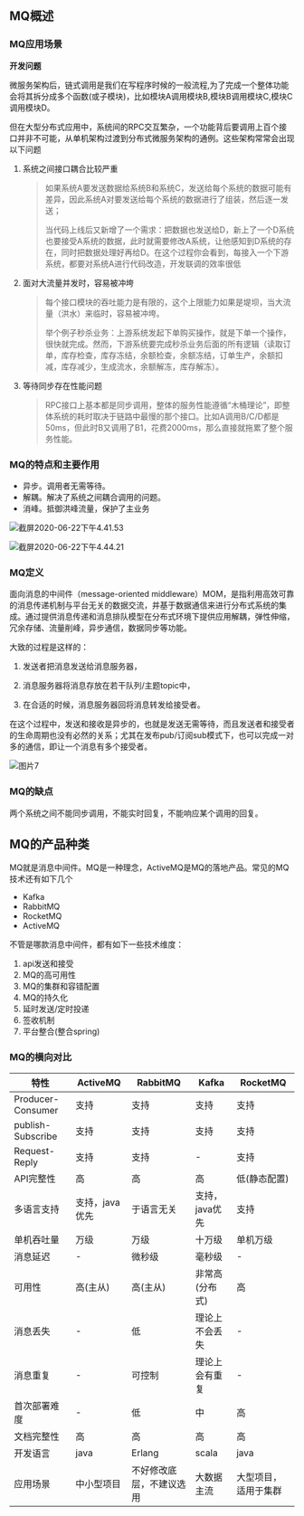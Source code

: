 ## MQ概述

### MQ应用场景

**开发问题**

微服务架构后，链式调用是我们在写程序时候的一般流程,为了完成一个整体功能会将其拆分成多个函数(或子模块)，比如模块A调用模块B,模块B调用模块C,模块C调用模块D。

但在大型分布式应用中，系统间的RPC交互繁杂，一个功能背后要调用上百个接口并非不可能，从单机架构过渡到分布式微服务架构的通例。这些架构常常会出现以下问题

1. 系统之间接口耦合比较严重

   > 如果系统A要发送数据给系统B和系统C，发送给每个系统的数据可能有差异，因此系统A对要发送给每个系统的数据进行了组装，然后逐一发送；
   >
   > 当代码上线后又新增了一个需求：把数据也发送给D，新上了一个D系统也要接受A系统的数据，此时就需要修改A系统，让他感知到D系统的存在，同时把数据处理好再给D。在这个过程你会看到，每接入一个下游系统，都要对系统A进行代码改造，开发联调的效率很低

2. 面对大流量并发时，容易被冲垮

   >每个接口模块的吞吐能力是有限的，这个上限能力如果是堤坝，当大流量（洪水）来临时，容易被冲垮。
   >
   >举个例子秒杀业务：上游系统发起下单购买操作，就是下单一个操作，很快就完成。然而，下游系统要完成秒杀业务后面的所有逻辑（读取订单，库存检查，库存冻结，余额检查，余额冻结，订单生产，余额扣减，库存减少，生成流水，余额解冻，库存解冻）。

3. 等待同步存在性能问题

   >RPC接口上基本都是同步调用，整体的服务性能遵循“木桶理论”，即整体系统的耗时取决于链路中最慢的那个接口。比如A调用B/C/D都是50ms，但此时B又调用了B1，花费2000ms，那么直接就拖累了整个服务性能。

### MQ的特点和主要作用

* 异步。调用者无需等待。
* 解耦。解决了系统之间耦合调用的问题。
* 消峰。抵御洪峰流量，保护了主业务

![截屏2020-06-22下午4.41.53](https://gitee.com/Sunxz007/PicStorage/raw/master/imgs/20200622164309.png)

![截屏2020-06-22下午4.44.21](https://gitee.com/Sunxz007/PicStorage/raw/master/imgs/20200622164521.png)

### MQ定义

面向消息的中间件（message-oriented middleware）MOM，是指利用高效可靠的消息传递机制与平台无关的数据交流，并基于数据通信来进行分布式系统的集成。通过提供消息传递和消息排队模型在分布式环境下提供应用解耦，弹性伸缩，冗余存储、流量削峰，异步通信，数据同步等功能。

大致的过程是这样的：

1. 发送者把消息发送给消息服务器，

2. 消息服务器将消息存放在若干队列/主题topic中，

3. 在合适的时候，消息服务器回将消息转发给接受者。

在这个过程中，发送和接收是异步的，也就是发送无需等待，而且发送者和接受者的生命周期也没有必然的关系；尤其在发布pub/订阅sub模式下，也可以完成一对多的通信，即让一个消息有多个接受者。

![图片7](https://gitee.com/Sunxz007/PicStorage/raw/master/imgs/20200623082123.png)

### MQ的缺点

两个系统之间不能同步调用，不能实时回复，不能响应某个调用的回复。

## MQ的产品种类

MQ就是消息中间件。MQ是一种理念，ActiveMQ是MQ的落地产品。常见的MQ技术还有如下几个

* Kafka
* RabbitMQ
* RocketMQ
* ActiveMQ

不管是哪款消息中间件，都有如下一些技术维度：

1. api发送和接受
2. MQ的高可用性
3. MQ的集群和容错配置
4. MQ的持久化
5. 延时发送/定时投递
6. 签收机制
7. 平台整合(整合spring)

### MQ的横向对比

| 特性              | ActiveMQ       | RabbitMQ                 | Kafka          | RocketMQ             |
| ----------------- | -------------- | ------------------------ | -------------- | -------------------- |
| Producer-Consumer | 支持           | 支持                     | 支持           | 支持                 |
| publish-Subscribe | 支持           | 支持                     | 支持           | 支持                 |
| Request-Reply     | 支持           | 支持                     | -              | 支持                 |
| API完整性         | 高             | 高                       | 高             | 低(静态配置)         |
| 多语言支持        | 支持，java优先 | 于语言无关               | 支持，java优先 | 支持                 |
| 单机吞吐量        | 万级           | 万级                     | 十万级         | 单机万级             |
| 消息延迟          | -              | 微秒级                   | 毫秒级         | -                    |
| 可用性            | 高(主从)       | 高(主从)                 | 非常高(分布式) | 高                   |
| 消息丢失          | -              | 低                       | 理论上不会丢失 | -                    |
| 消息重复          | -              | 可控制                   | 理论上会有重复 | -                    |
| 首次部署难度      | -              | 低                       | 中             | 高                   |
| 文档完整性        | 高             | 高                       | 高             | 高                   |
| 开发语言          | java           | Erlang                   | scala          | java                 |
| 应用场景          | 中小型项目     | 不好修改底层，不建议选用 | 大数据主流     | 大型项目，适用于集群 |


